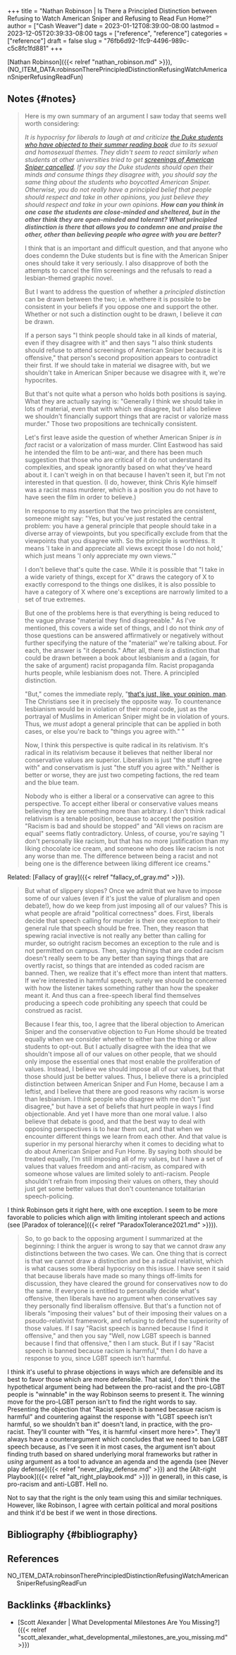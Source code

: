 +++
title = "Nathan Robinson | Is There a Principled Distinction between Refusing to Watch American Sniper and Refusing to Read Fun Home?"
author = ["Cash Weaver"]
date = 2023-01-12T08:39:00-08:00
lastmod = 2023-12-05T20:39:33-08:00
tags = ["reference", "reference"]
categories = ["reference"]
draft = false
slug = "76fb6d92-1fc9-4496-989c-c5c8fc1fd881"
+++

[Nathan Robinson]({{< relref "nathan_robinson.md" >}}), (NO_ITEM_DATA:robinsonTherePrincipledDistinctionRefusingWatchAmericanSniperRefusingReadFun)


## Notes {#notes}

> Here is my own summary of an argument I saw today that seems well worth considering:
>
> _It is hypocrisy for liberals to laugh at and criticize [the Duke students who have objected to their summer reading book](http://www.cnn.com/2015/08/24/living/fun-home-bechdel-duke-freshman-feat/) due to its sexual and homosexual themes. They didn't seem to react similarly when students at other universities tried to get [screenings of American Sniper cancelled](https://www.insidehighered.com/news/2015/04/24/screening-american-sniper-u-maryland-called-after-outcry). If you say the Duke students should open their minds and consume things they disagree with, you should say the same thing about the students who boycotted American Sniper. Otherwise, you do not really have a principled belief that people should respect and take in other opinions, you just believe they should respect and take in your own opinions. **How can you think in one case the students are close-minded and sheltered, but in the other think they are open-minded and tolerant? What principled distinction is there that allows you to condemn one and praise the other, other than believing people who agree with you are better?**_
>
> I think that is an important and difficult question, and that anyone who does condemn the Duke students but is fine with the American Sniper ones should take it very seriously. I also disapprove of both the attempts to cancel the film screenings and the refusals to read a lesbian-themed graphic novel.
>
> But I want to address the question of whether a _principled distinction_ can be drawn between the two; i.e. whethere it is possible to be consistent in your beliefs if you oppose one and support the other. Whether or not such a distinction ought to be drawn, I believe it _can_ be drawn.
>
> If a person says "I think people should take in all kinds of material, even if they disagree with it" and then says "I also think students should refuse to attend screenings of American Sniper because it is offensive," that person's second proposition appears to contradict their first. If we should take in material we disagree with, but we shouldn't take in American Sniper because we disagree with it, we're hypocrites.
>
> But that's not quite what a person who holds both positions is saying. What they are actually saying is: "Generally I think we should take in lots of material, even that with which we disagree, but I also believe we shouldn't financially support things that are racist or valorize mass murder." Those two propositions are technically consistent.
>
> Let's first leave aside the question of whether American Sniper _is in fact_ racist or a valorization of mass murder. Clint Eastwood has said he intended the film to be anti-war, and there has been much suggestion that those who are critical of it do not understand its complexities, and speak ignorantly based on what they've heard about it. I can't weigh in on that because I haven't seen it, but I'm not interested in that question. (I do, however, think Chris Kyle himself was a racist mass murderer, which is a position you do not have to have seen the film in order to believe.)
>
> In response to my assertion that the two principles are consistent, someone might say: "Yes, but you've just restated the central problem: you have a general principle that people should take in a diverse array of viewpoints, but you specifically exclude from that the viewpoints that you disagree with. So the principle is worthless. It means 'I take in and appreciate all views except those I do not hold,' which just means 'I only appreciate my own views.'"
>
> I don't believe that's quite the case. While it is possible that "I take in a wide variety of things, except for X" draws the category of X to exactly correspond to the things one dislikes, it is also possible to have a category of X where one's exceptions are narrowly limited to a set of true extremes.

<!--quoteend-->

> But one of the problems here is that everything is being reduced to the vague phrase "material they find disagreeable." As I've mentioned, this covers a wide set of things, and I do not think _any_ of those questions can be answered affirmatively or negatively without further specifying the nature of the "material" we're talking about. For each, the answer is "it depends." After all, there _is_ a distinction that could be drawn between a book about lesbianism and a (again, for the sake of argument) racist propaganda film. Racist propaganda hurts people, while lesbianism does not. There. A principled distinction.
>
> "But," comes the immediate reply, "[that's just, like, your opinion, man](https://www.youtube.com/watch?v=pWdd6_ZxX8c). The Christians see it in precisely the opposite way. To countenance lesbianism would be in violation of their moral code, just as the portrayal of Muslims in American Sniper might be in violation of yours. Thus, we _must_ adopt a general principle that can be applied in both cases, or else you're back to "things you agree with." "
>
> Now, I think this perspective is quite radical in its relativism. It's radical in its relativism because it believes that neither liberal nor conservative values are superior. Liberalism is just "the stuff I agree with" and conservatism is just "the stuff you agree with." Neither is better or worse, they are just two competing factions, the red team and the blue team.
>
> Nobody who is either a liberal or a conservative can agree to this perspective. To accept either liberal or conservative values means believing they are something more than arbitrary. I don't think radical relativism is a tenable position, because to accept the position "Racism is bad and should be stopped" and "All views on racism are equal" seems flatly contradictory. Unless, of course, you're saying "I don't personally like racism, but that has no more justification than my liking chocolate ice cream, and someone who does like racism is not any worse than me. The difference between being a racist and not being one is the difference between liking different ice creams."

Related: [Fallacy of gray]({{< relref "fallacy_of_gray.md" >}}).

> But what of slippery slopes? Once we admit that we have to impose some of our values (even if it's just the value of pluralism and open debate!), how do we keep from just imposing all of our values? This is what people are afraid "political correctness" does. First, liberals decide that speech calling for murder is their one exception to their general rule that speech should be free. Then, they reason that spewing racial invective is not really any better than calling for murder, so outright racism becomes an exception to the rule and is not permitted on campus. Then, saying things that are coded racism doesn't really seem to be any better than saying things that are overtly racist, so things that are intended as coded racism are banned. Then, we realize that it's effect more than intent that matters. If we're interested in harmful speech, surely we should be concerned with how the listener takes something rather than how the speaker meant it. And thus can a free-speech liberal find themselves producing a speech code prohibiting any speech that could be construed as racist.
>
> Because I fear this, too, I agree that the liberal objection to American Sniper and the conservative objection to Fun Home should be treated equally when we consider whether to either ban the thing or allow students to opt-out. But I actually disagree with the idea that we shouldn't impose all of our values on other people, that we should only impose the essential ones that most enable the proliferation of values. Instead, I believe we should impose all of our values, but that those should just be better values. Thus, I believe there is a principled distinction between American Sniper and Fun Home, because I am a leftist, and I believe that there are good reasons why racism is worse than lesbianism. I think people who disagree with me don't "just disagree," but have a set of beliefs that hurt people in ways I find objectionable. And yet I have more than one moral value. I also believe that debate is good, and that the best way to deal with opposing perspectives is to hear them out, and that when we encounter different things we learn from each other. And that value is superior in my personal hierarchy when it comes to deciding what to do about American Sniper and Fun Home. By saying both should be treated equally, I'm still imposing all of my values, but I have a set of values that values freedom and anti-racism, as compared with someone whose values are limited solely to anti-racism. People shouldn't refrain from imposing their values on others, they should just get some better values that don't countenance totalitarian speech-policing.

I think Robinson gets it right here, with one exception. I seem to be more favorable to policies which align with limiting intolerant speech and actions (see [Paradox of tolerance]({{< relref "ParadoxTolerance2021.md" >}})).

> So, to go back to the opposing argument I summarized at the beginning: I think the arguer is wrong to say that we cannot draw any distinctions between the two cases. We can. One thing that is correct is that we cannot draw a distinction and be a radical relativist, which is what causes some liberal hypocrisy on this issue. I have seen it said that because liberals have made so many things off-limits for discussion, they have cleared the ground for conservatives now to do the same. If everyone is entitled to personally decide what's offensive, then liberals have no argument when conservatives say they personally find liberalism offensive. But that's a function not of liberals "imposing their values" but of their imposing their values on a pseudo-relativist framework, and refusing to defend the superiority of those values. If I say "Racist speech is banned because I find it offensive," and then you say "Well, now LGBT speech is banned because I find that offensive," then I am stuck. But if I say "Racist speech is banned because racism is harmful,"  then I do have a response to you, since LGBT speech isn't harmful.

I think it's useful to phrase objections in ways which are defensible and its best to favor those which are more defensible. That said, I don't think the hypothetical argument being had between the pro-racist and the pro-LGBT people is "winnable" in the way Robinson seems to present it. The winning move for the pro-LGBT person isn't to find the right words to say. Presenting the objection that "Racist speech is banned becasue racism is harmful" and countering against the response with "LGBT speech isn't harmful, so we shouldn't ban it" doesn't land, in practice, with the pro-racist. They'll counter with "Yes, it is harmful &lt;insert more here&gt;". They'll always have a counterargument which concludes that we need to ban LGBT speech because, as I've seen it in most cases, the argument isn't about finding truth based on shared underlying moral frameworks but rather in _using_ argument as a tool to advance an agenda and the agenda (see [Never play defense]({{< relref "never_play_defense.md" >}}) and the [Alt-right Playbook]({{< relref "alt_right_playbook.md" >}}) in general), in this case, is pro-racism and anti-LGBT. Hell no.

Not to say that the right is the only team using this and similar techniques. However, like Robinson, I agree with certain political and moral positions and think it'd be best if we went in those directions.


## Bibliography {#bibliography}

## References

<style>.csl-entry{text-indent: -1.5em; margin-left: 1.5em;}</style><div class="csl-bib-body">
  <div class="csl-entry">NO_ITEM_DATA:robinsonTherePrincipledDistinctionRefusingWatchAmericanSniperRefusingReadFun</div>
</div>


## Backlinks {#backlinks}

-   [Scott Alexander | What Developmental Milestones Are You Missing?]({{< relref "scott_alexander_what_developmental_milestones_are_you_missing.md" >}})
